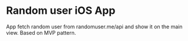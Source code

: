 # Random user iOS App

App fetch random user from randomuser.me/api and show it on the main view. Based on MVP pattern.

